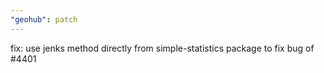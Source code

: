 ```yaml
---
"geohub": patch
---
```


fix: use jenks method directly from simple-statistics package to fix bug of #4401
